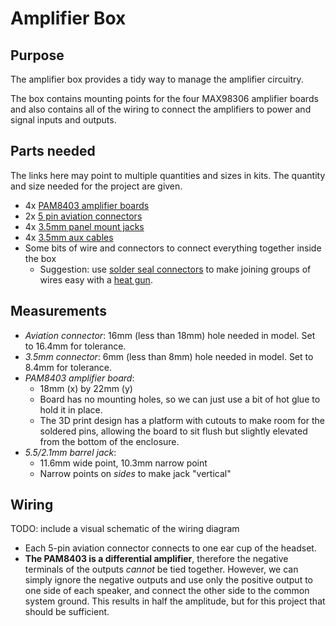 # Amplifier Box

## Purpose

The amplifier box provides a tidy way to manage the amplifier circuitry.

The box contains mounting points for the four MAX98306 amplifier boards and also contains all of the wiring to connect the amplifiers to power and signal inputs and outputs.

## Parts needed

The links here may point to multiple quantities and sizes in kits. The quantity and size needed for the project are given. 

* 4x [PAM8403 amplifier boards](https://www.amazon.com/HiLetgo%C2%AE-PAM8403-Digital-Amplifier-2-5-5V/dp/B00LODGV64)
* 2x [5 pin aviation connectors](https://www.amazon.com/dp/B07GZJYC91)
* 4x [3.5mm panel mount jacks](https://www.amazon.com/dp/B01C3RFHDC)
* 4x [3.5mm aux cables](https://www.amazon.com/dp/B07TCFQ3MG)
* Some bits of wire and connectors to connect everything together inside the box
    * Suggestion: use [solder seal connectors](https://www.amazon.com/dp/B083LZS69N) to make joining groups of wires easy with a [heat gun](https://www.amazon.com/gp/product/B08VFY8THD).

## Measurements

* *Aviation connector*: 16mm (less than 18mm) hole needed in model. Set to 16.4mm for tolerance.
* *3.5mm connector*: 6mm (less than 8mm) hole needed in model. Set to 8.4mm for tolerance.
* *PAM8403 amplifier board*:
    * 18mm (x) by 22mm (y)
    * Board has no mounting holes, so we can just use a bit of hot glue to hold it in place.
    * The 3D print design has a platform with cutouts to make room for the soldered pins, allowing the board to sit flush but slightly elevated from the bottom of the enclosure. 
* *5.5/2.1mm barrel jack*: 
    * 11.6mm wide point, 10.3mm narrow point
    * Narrow points on *sides* to make jack "vertical"

## Wiring

TODO: include a visual schematic of the wiring diagram

* Each 5-pin aviation connector connects to one ear cup of the headset. 
* **The PAM8403 is a differential amplifier**, therefore the negative terminals of the outputs *cannot* be tied together. However, we can simply ignore the negative outputs and use only the positive output to one side of each speaker, and connect the other side to the common system ground. This results in half the amplitude, but for this project that should be sufficient.
